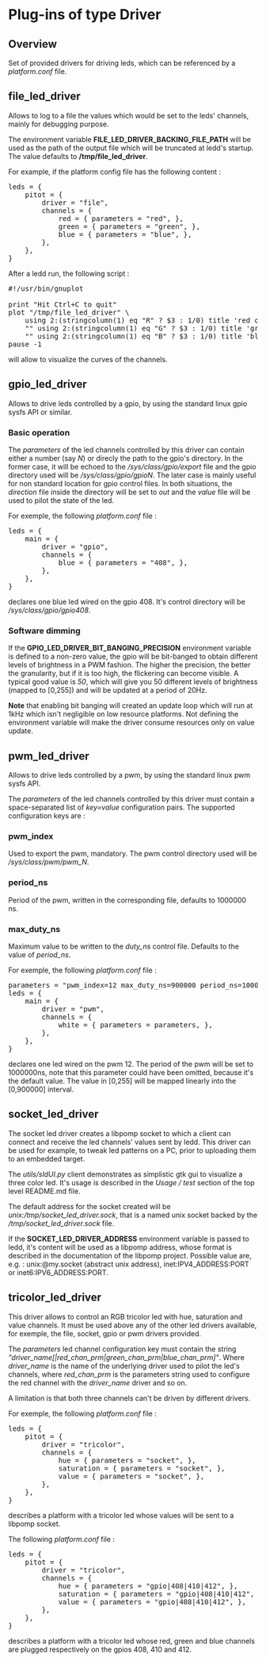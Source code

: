 # Plug-ins of type Driver

## Overview

Set of provided drivers for driving leds, which can be referenced by a
*platform.conf* file.

## file\_led\_driver

Allows to log to a file the values which would be set to the leds' channels,
mainly for debugging purpose.

The environment variable **FILE_LED_DRIVER_BACKING_FILE_PATH** will be used as
the path of the output file which will be truncated at ledd's startup.
The value defaults to **/tmp/file_led_driver**.

For example, if the platform config file has the following content :

<pre>
leds = {
	pitot = {
		driver = "file",
		channels = {
			red = { parameters = "red", },
			green = { parameters = "green", },
			blue = { parameters = "blue", },
		},
	},
}
</pre>

After a ledd run, the following script :

<pre>
#!/usr/bin/gnuplot

print "Hit Ctrl+C to quit"
plot "/tmp/file_led_driver" \
	using 2:(stringcolumn(1) eq "R" ? $3 : 1/0) title 'red channel' lc rgb "red", \
	"" using 2:(stringcolumn(1) eq "G" ? $3 : 1/0) title 'green channel' lc rgb "green", \
	"" using 2:(stringcolumn(1) eq "B" ? $3 : 1/0) title 'blue channel' lc rgb "blue"
pause -1
</pre>

will allow to visualize the curves of the channels.

## gpio\_led\_driver

Allows to drive leds controlled by a gpio, by using the standard linux gpio
sysfs API or similar.

### Basic operation

The *parameters* of the led channels controlled by this driver can contain
either a number (say *N*) or direcly the path to the gpio's directory.
In the former case, it will be echoed to the */sys/class/gpio/export* file and
the gpio directory used will be */sys/class/gpio/gpioN*.
The later case is mainly useful for non standard location for gpio control
files.
In both situations, the *direction* file inside the directory will be set to
*out* and the *value* file will be used to pilot the state of the led.

For exemple, the following *platform.conf* file :

<pre>
leds = {
	main = {
		driver = "gpio",
		channels = {
			blue = { parameters = "408", },
		},
	},
}
</pre>

declares one blue led wired on the gpio 408.
It's control directory will be */sys/class/gpio/gpio408*.

### Software dimming

If the **GPIO\_LED\_DRIVER\_BIT\_BANGING\_PRECISION** environment variable is
defined to a non-zero value, the gpio will be bit-banged to obtain different
levels of brightness in a PWM fashion.
The higher the precision, the better the granularity, but if it is too high, the
flickering can become visible.
A typical good value is *50*, which will give you 50 different levels of
brightness (mapped to \[0,255\]) and will be updated at a period of 20Hz.

**Note** that enabling bit banging will created an update loop which will run at
1kHz which isn't negligible on low resource platforms.
Not defining the environment variable will make the driver consume resources
only on value update.


## pwm\_led\_driver

Allows to drive leds controlled by a pwm, by using the standard linux pwm sysfs
API.

The *parameters* of the led channels controlled by this driver must contain a
space-separated list of *key=value* configuration pairs.
The supported configuration keys are :

### pwm\_index

Used to export the pwm, mandatory.
The pwm control directory used will be */sys/class/pwm/pwm_N*.

### period\_ns

Period of the pwm, written in the corresponding file, defaults to 1000000 ns.

### max\_duty\_ns

Maximum value to be written to the *duty\_ns* control file.
Defaults to the value of *period\_ns*.

For exemple, the following *platform.conf* file :

<pre>
parameters = "pwm_index=12 max_duty_ns=900000 period_ns=1000000"
leds = {
	main = {
		driver = "pwm",
		channels = {
			white = { parameters = parameters, },
		},
	},
}
</pre>

declares one led wired on the pwm 12.
The period of the pwm will be set to 1000000ns, note that this parameter could
have been omitted, because it's the default value.
The value in \[0,255\] will be mapped linearly into the \[0,900000\] interval.

## socket\_led\_driver

The socket led driver creates a libpomp socket to which a client can connect and
receive the led channels' values sent by ledd.
This driver can be used for example, to tweak led patterns on a PC, prior to
uploading them to an embedded target.

The *utils/sldUI.py* client demonstrates as simplistic gtk gui to visualize a
three color led.
It's usage is described in the *Usage / test* section of the top level README.md
file.

The default address for the socket created will be
*unix:/tmp/socket\_led\_driver.sock*, that is a named unix socket backed by the
*/tmp/socket\_led\_driver.sock* file.

If the **SOCKET\_LED\_DRIVER\_ADDRESS** environment variable is passed to ledd,
it's content will be used as a libpomp address, whose format is described in the
documentation of the libpomp project.
Possible value are, e.g. : unix:@my.socket (abstract unix address),
inet:IPV4\_ADDRESS:PORT or inet6:IPV6\_ADDRESS:PORT.

## tricolor\_led\_driver

This driver allows to control an RGB tricolor led with hue, saturation and value
channels.
It must be used above any of the other led drivers available, for exemple, the
file, socket, gpio or pwm drivers provided.

The *parameters* led channel configuration key must contain the string
*"driver\_name\[|red\_chan\_prm|green\_chan\_prm|blue\_chan\_prm\]"*.
Where *driver\_name* is the name of the underlying driver used to pilot the
led's channels, where *red\_chan\_prm* is the parameters string used to
configure the red channel with the *driver\_name* driver and so on.

A limitation is that both three channels can't be driven by different drivers.

For exemple, the following *platform.conf* file :

<pre>
leds = {
	pitot = {
		driver = "tricolor",
		channels = {
			hue = { parameters = "socket", },
			saturation = { parameters = "socket", },
			value = { parameters = "socket", },
		},
	},
}
</pre>

describes a platform with a tricolor led whose values will be sent to a libpomp
socket.

The following *platform.conf* file :
<pre>
leds = {
	pitot = {
		driver = "tricolor",
		channels = {
			hue = { parameters = "gpio|408|410|412", },
			saturation = { parameters = "gpio|408|410|412", },
			value = { parameters = "gpio|408|410|412", },
		},
	},
}
</pre>

describes a platform with a tricolor led whose red, green and blue channels are
plugged respectively on the gpios 408, 410 and 412.

